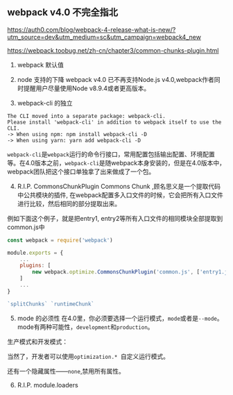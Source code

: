 ## webpack v4.0 不完全指北

https://auth0.com/blog/webpack-4-release-what-is-new/?utm_source=dev&utm_medium=sc&utm_campaign=webpack4_new

https://webpack.toobug.net/zh-cn/chapter3/common-chunks-plugin.html

1. webpack 默认值

2. node 支持的下降
webpack v4.0 已不再支持Node.js v4.0,webpack作者同时提醒用户尽量使用Node v8.9.4或者更高版本。

3. webpack-cli 的独立
```shell
The CLI moved into a separate package: webpack-cli.
Please install 'webpack-cli' in addition to webpack itself to use the CLI.
-> When using npm: npm install webpack-cli -D
-> When using yarn: yarn add webpack-cli -D
```
`webpack-cli`是`webpack`运行的命令行接口，常用配置包括输出配置、环境配置等。在4.0版本之前，`webpack-cli`是随webpack本身安装的，但是在4.0版本中，webpack团队把这个接口单独拿了出来做成了一个包。

4. R.I.P. CommonsChunkPlugin
Commons Chunk ,顾名思义是一个提取代码中公共模块的插件, 在webpack配置多入口文件的时候，它会把所有入口文件进行比较，然后相同的部分提取出来。

例如下面这个例子，就是把entry1, entry2等所有入口文件的相同模块全部提取到common.js中
```javascript
const webpack = require('webpack')

module.exports = {
    ...
    plugins: [
        new webpack.optimize.CommonsChunkPlugin('common.js', ['entry1.js', 'entry2.js',...])
    ]
    ...
}

`splitChunks` `runtimeChunk`

```

5. mode 的必须性
在4.0里，你必须要选择一个运行模式，`mode`或者是`--mode`。mode有两种可能性，`development`和`production`。

生产模式和开发模式：

当然了，开发者可以使用`optimization.* `自定义运行模式。

还有一个隐藏属性——`none`,禁用所有属性。

6. R.I.P. module.loaders
